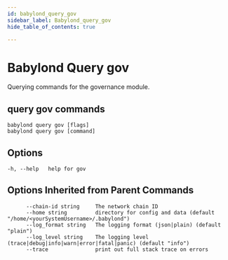 ```yaml
---
id: babylond_query_gov
sidebar_label: Babylond_query_gov
hide_table_of_contents: true

---
```


# Babylond Query gov
Querying commands for the governance module.
## query gov commands
```
babylond query gov [flags]
babylond query gov [command]
```
## Options
```
-h, --help   help for gov
```
## Options Inherited from Parent Commands
```
      --chain-id string     The network chain ID
      --home string         directory for config and data (default "/home/<yourSystemUsername>/.babylond")
      --log_format string   The logging format (json|plain) (default "plain")
      --log_level string    The logging level (trace|debug|info|warn|error|fatal|panic) (default "info")
      --trace               print out full stack trace on errors
```